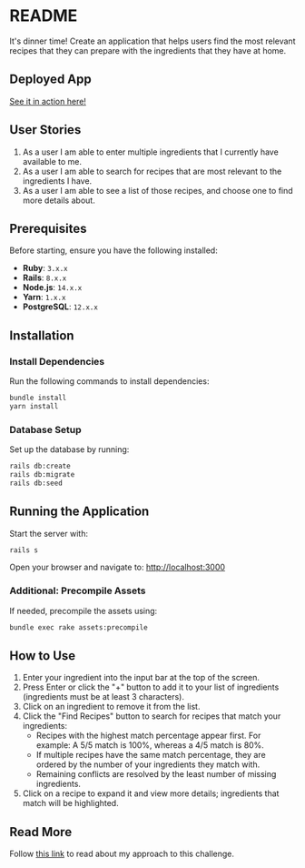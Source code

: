 # README

It's dinner time! Create an application that helps users find the most relevant recipes that they can prepare with the ingredients that they have at home.

## Deployed App
[See it in action here!](https://recipe-finder-pennylane-beac36736783.herokuapp.com/)

## User Stories

1. As a user I am able to enter multiple ingredients that I currently have available to me.
2. As a user I am able to search for recipes that are most relevant to the ingredients I have.
3. As a user I am able to see a list of those recipes, and choose one to find more details about.

## Prerequisites

Before starting, ensure you have the following installed:

- **Ruby**: `3.x.x`
- **Rails**: `8.x.x`
- **Node.js**: `14.x.x`
- **Yarn**: `1.x.x`
- **PostgreSQL**: `12.x.x`

## Installation

### Install Dependencies

Run the following commands to install dependencies:

```bash
bundle install
yarn install
```

### Database Setup

Set up the database by running:

```bash
rails db:create
rails db:migrate
rails db:seed
```

## Running the Application

Start the server with:

```bash
rails s
```

Open your browser and navigate to: [http://localhost:3000](http://localhost:3000)

### Additional: Precompile Assets

If needed, precompile the assets using:

```bash
bundle exec rake assets:precompile
```

## How to Use

1. Enter your ingredient into the input bar at the top of the screen.
2. Press Enter or click the "+" button to add it to your list of ingredients (ingredients must be at least 3 characters).
3. Click on an ingredient to remove it from the list.
4. Click the "Find Recipes" button to search for recipes that match your ingredients:
   - Recipes with the highest match percentage appear first. For example: A 5/5 match is 100%, whereas a 4/5 match is 80%.
   - If multiple recipes have the same match percentage, they are ordered by the number of your ingredients they match with.
   - Remaining conflicts are resolved by the least number of missing ingredients.
5. Click on a recipe to expand it and view more details; ingredients that match will be highlighted.

## Read More

Follow [this link](https://www.notion.so/Recipe-Finding-App-143d74cc76a480c09e84d17728ef2c78?showMoveTo=true&saveParent=true) to read about my approach to this challenge.